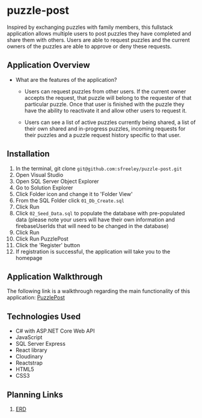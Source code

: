 # puzzle-post

Inspired by exchanging puzzles with family members, this fullstack application allows multiple users to post puzzles they have completed and share them with others. Users are able to request puzzles and the current owners of the puzzles are able to approve or deny these requests.

## Application Overview

- What are the features of the application?

  - Users can request puzzles from other users. If the current owner accepts the request, that puzzle will belong to the requester of that particular puzzle. Once that user is finished with the puzzle they have the ability to reactivate it and allow other users to request it.

  - Users can see a list of active puzzles currently being shared, a list of their own shared and in-progress puzzles, incoming requests for their puzzles and a puzzle request history specific to that user.

## Installation

1. In the terminal, git clone ```git@github.com:sfreeley/puzzle-post.git```
2. Open Visual Studio
3. Open SQL Server Object Explorer
4. Go to Solution Explorer
5. Click Folder icon and change it to 'Folder View'
5. From the SQL Folder click ```01_Db_Create.sql```
6. Click Run
7. Click ```02_Seed_Data.sql``` to populate the database with pre-populated data (please note your users will have their own information and firebaseUserIds that will need to be changed in the database)
8. Click Run
9. Click Run PuzzlePost
10. Click the 'Register' button
11. If registration is successful, the application will take you to the homepage

## Application Walkthrough

The following link is a walkthrough regarding the main functionality of this application:
[PuzzlePost](https://www.loom.com/share/12920b7379b5467daae1ab484511a7be)

## Technologies Used

- C# with ASP.NET Core Web API
- JavaScript
- SQL Server Express
- React library
- Cloudinary
- Reactstrap
- HTML5
- CSS3

## Planning Links

1. [ERD](https://dbdiagram.io/d/5f8ce4603a78976d7b7821ee)

